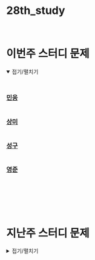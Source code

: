 # 28th_study

<br/>

# 이번주 스터디 문제

<details markdown="1" open>
<summary>접기/펼치기</summary>

<br/>

## []()

### [민웅](/민웅.py)

```py

```

### [상미](//상미.py)

```py

```

### [성구](//성구.py)

```py

```

### [영준](//영준.py)

```py

```

<br/>

</details>

<br/><br/>

# 지난주 스터디 문제

<details markdown="1">
<summary>접기/펼치기</summary>

## [행렬 곱셈 순서](https://www.codetree.ai/problems/matrix-multiplication-order/description)

### [민웅](./행렬 곱셈 순서/민웅.py)

```py

```

### [상미](./행렬 곱셈 순서/상미.py)

```py

```

### [성구](./행렬 곱셈 순서/성구.py)

```py

```

### [영준](./행렬 곱셈 순서/영준.py)

```py

```

## [nxm 표 이동 9](https://www.codetree.ai/problems/move-n-x-m-table-9/description)

### [민웅](./nxm 표 이동 9/민웅.py)

```py

```

### [상미](./nxm 표 이동 9/상미.py)

```py

```

### [성구](./nxm 표 이동 9/성구.py)

```py

```

### [영준](./nxm 표 이동 9/영준.py)

```py

```

## [코드트리 음식점](https://www.codetree.ai/problems/codetree-restaurant/description)

### [민웅](./코드트리 음식점/민웅.py)

```py

```

### [상미](./코드트리 음식점/상미.py)

```py

```

### [성구](./코드트리 음식점/성구.py)

```py

```

### [영준](./코드트리 음식점/영준.py)

```py

```

# 알고리즘 설명

<details markdown="1">
<summary>접기/펼치기</summary>

</details>
